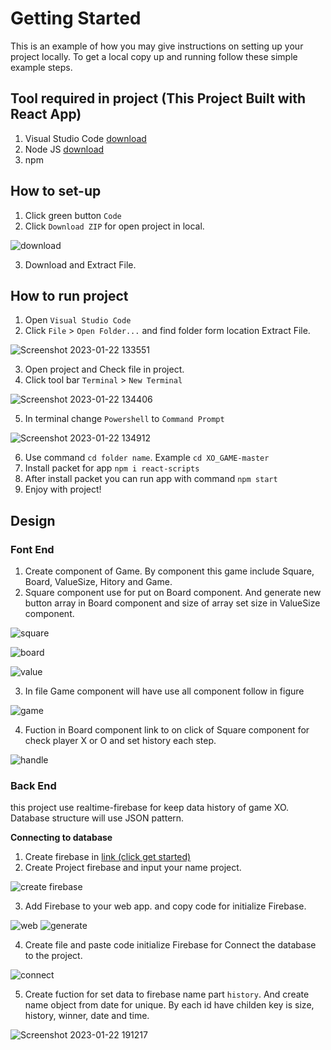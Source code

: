# Getting Started 
This is an example of how you may give instructions on setting up your project locally. To get a local copy up and running follow these simple example steps.


## Tool required in project (This Project Built with React App)
1. Visual Studio Code    [download](https://code.visualstudio.com/)
2. Node JS   [download](https://nodejs.org/en/)
3. npm


## How to set-up
1. Click green button `Code`
2. Click `Download ZIP` for open project in local.

![download ](https://user-images.githubusercontent.com/94596185/213903569-972b3e78-896e-476a-b1cb-29c9f8ecf224.jpg)

3. Download and Extract File.

## How to run project
1. Open `Visual Studio Code`
2. Click `File` > `Open Folder...` and find folder form location Extract File.

![Screenshot 2023-01-22 133551](https://user-images.githubusercontent.com/94596185/213903873-2a88f772-9f78-4b32-a45b-511c1790edbe.jpg)

3. Open project and Check file in project.
4. Click tool bar `Terminal` > `New Terminal`

![Screenshot 2023-01-22 134406](https://user-images.githubusercontent.com/94596185/213904147-1db058f7-6382-4990-a869-0f7f50b54be1.jpg)

5. In terminal change `Powershell` to `Command Prompt`

![Screenshot 2023-01-22 134912](https://user-images.githubusercontent.com/94596185/213905661-33a48391-3ff5-4ebd-a82a-66e789a07fe4.jpg)

6. Use command `cd folder name`. Example `cd XO_GAME-master`
7. Install packet for app `npm i react-scripts`
8. After install packet you can run app with command `npm start`
9. Enjoy with project!

## Design
### Font End
1. Create component of Game. By component this game include
Square, Board, ValueSize, Hitory and Game. 
2. Square component use for put on Board component. 
And generate new button array in Board component and size of array
set size in ValueSize component.

![square](https://user-images.githubusercontent.com/94596185/213908265-84462db8-e094-4080-b7cb-0831ff274d9e.jpg)

![board](https://user-images.githubusercontent.com/94596185/213908282-9e9fe375-465d-4ef5-a929-0389c8a1a498.jpg)

![value](https://user-images.githubusercontent.com/94596185/213908549-9950ac16-90ff-4d0c-9784-cae88e2c93a0.jpg)

3. In file Game component will have use all component follow in figure

![game](https://user-images.githubusercontent.com/94596185/213908825-2e7e321a-4eb1-4480-89d6-d400186aca2a.jpg)

4. Fuction in Board component link to on click of Square component for check player X or O and set history each step.

![handle](https://user-images.githubusercontent.com/94596185/213913006-c4d2e9c6-67b5-4bf8-971d-5c62a9c4feb3.jpg)

### Back End
this project use realtime-firebase for keep data history of game XO. Database structure will use JSON pattern.

**Connecting to database** 
1. Create firebase in [link (click get started)](https://firebase.google.com/) 
2. Create Project firebase and input your name project.

![create firebase](https://user-images.githubusercontent.com/94596185/213914496-d462858f-9dc3-412c-b410-c38a0fc9e125.jpg)

3. Add Firebase to your web app. and copy code for initialize Firebase.

![web](https://user-images.githubusercontent.com/94596185/213914658-adb3d68a-adec-4140-bc6f-a5fbb7e293a1.jpg)
![generate](https://user-images.githubusercontent.com/94596185/213914532-09e22598-fe00-4a8f-865e-2f73bda255e1.jpg)

4. Create file and paste code initialize Firebase for Connect the database to the project. 

![connect](https://user-images.githubusercontent.com/94596185/213914551-11019188-2dd8-4354-8c92-5e02197aa910.jpg)

5. Create fuction for set data to firebase name part `history`. And create name object from date for unique. By each id have childen key is size, history, winner, date and time.

![Screenshot 2023-01-22 191217](https://user-images.githubusercontent.com/94596185/213915126-4c29b057-c180-4fcb-87a3-d72fcca37bbf.jpg)


